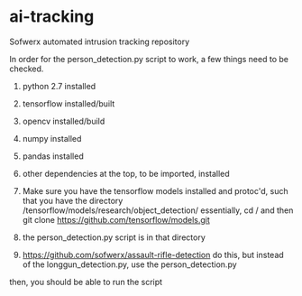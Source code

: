 # ai-tracking
Sofwerx automated intrusion tracking repository

In order for the person_detection.py script to work, a few things need to be checked.

1. python 2.7 installed
2. tensorflow installed/built
3. opencv installed/build
4. numpy installed
5. pandas installed
6. other dependencies at the top, to be imported, installed

7. Make sure you have the tensorflow models installed and protoc'd, such that you have the directory /tensorflow/models/research/object_detection/
essentially, cd / and then git clone https://github.com/tensorflow/models.git
8. the person_detection.py script is in that directory

9. https://github.com/sofwerx/assault-rifle-detection do this, but instead of the longgun_detection.py, use the person_detection.py

then, you should be able to run the script
